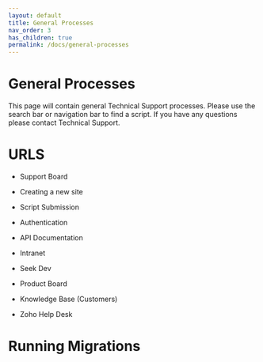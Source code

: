 ```yaml
---
layout: default
title: General Processes
nav_order: 3
has_children: true
permalink: /docs/general-processes
---
```


# General Processes

This page will contain general Technical Support processes. Please use the search bar or navigation bar to find a script. If you have any questions please contact Technical Support.

# URLS

- Support Board

- Creating a new site

- Script Submission

- Authentication

- API Documentation

- Intranet

- Seek Dev

- Product Board

- Knowledge Base (Customers)

- Zoho Help Desk

# Running Migrations

